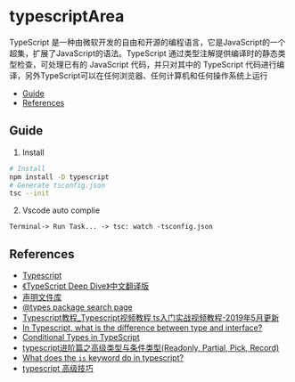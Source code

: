 # typescriptArea
TypeScript 是一种由微软开发的自由和开源的编程语言，它是JavaScript的一个超集，扩展了JavaScript的语法。TypeScript 通过类型注解提供编译时的静态类型检查，可处理已有的 JavaScript 代码，并只对其中的 TypeScript 代码进行编译，另外TypeScript可以在任何浏览器、任何计算机和任何操作系统上运行

- [Guide](#Guide)
- [References](#References)

<h2 id="Guide">Guide</h2>

1. Install
```bash
# Install
npm install -D typescript
# Generate tsconfig.json
tsc --init
```
2. Vscode auto complie

`
Terminal-> Run Task... -> tsc: watch -tsconfig.json
`

<h2 id="References">References</h2>

- [Typescript](http://www.typescriptlang.org/)
- [《TypeScript Deep Dive》中文翻译版](https://jkchao.github.io/typescript-book-chinese/)
- [声明文件库](http://definitelytyped.org/)
- [@types package search page](https://microsoft.github.io/TypeSearch/)
- [Typescript教程_Typescript视频教程 ts入门实战视频教程-2019年5月更新](https://www.bilibili.com/video/av38379328?p=20)
- [In Typescript, what is the difference between type and interface?](https://stackoverflow.com/questions/36782896/in-typescript-what-is-the-difference-between-type-and-interface)
- [Conditional Types in TypeScript](https://mariusschulz.com/blog/conditional-types-in-typescript)
- [typescript进阶篇之高级类型与条件类型(Readonly, Partial, Pick, Record)](https://www.cnblogs.com/Grewer/p/10973744.html)
- [What does the `is` keyword do in typescript?](https://stackoverflow.com/questions/40081332/what-does-the-is-keyword-do-in-typescript)
- [typescript 高级技巧](https://segmentfault.com/a/1190000019449565?utm_source=tag-newest)
